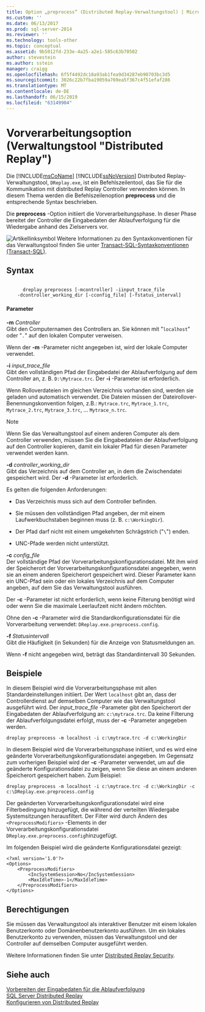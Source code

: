 ```yaml
---
title: Option „preprocess“ (Distributed Replay-Verwaltungstool) | Microsoft-Dokumentation
ms.custom: ''
ms.date: 06/13/2017
ms.prod: sql-server-2014
ms.reviewer: ''
ms.technology: tools-other
ms.topic: conceptual
ms.assetid: 9b5012fd-233e-4a25-a2e1-585c63b70502
author: stevestein
ms.author: sstein
manager: craigg
ms.openlocfilehash: 6f5f4492dc18a93ab1fea9d34287eb90703bc3d5
ms.sourcegitcommit: 3026c22b7fba19059a769ea5f367c4f51efaf286
ms.translationtype: MT
ms.contentlocale: de-DE
ms.lasthandoff: 06/15/2019
ms.locfileid: "63149904"
---
```

# <a name="preprocess-option-distributed-replay-administration-tool"></a>Vorverarbeitungsoption (Verwaltungstool "Distributed Replay")
  Die [!INCLUDE[msCoName](../../includes/msconame-md.md)] [!INCLUDE[ssNoVersion](../../includes/ssnoversion-md.md)] Distributed Replay-Verwaltungstool, `DReplay.exe`, ist ein Befehlszeilentool, das Sie für die Kommunikation mit distributed Replay Controller verwenden können. In diesem Thema werden die Befehlszeilenoption **preprocess** und die entsprechende Syntax beschrieben.  
  
 Die **preprocess** -Option initiiert die Vorverarbeitungsphase. In dieser Phase bereitet der Controller die Eingabedaten der Ablaufverfolgung für die Wiedergabe anhand des Zielservers vor.  
  
 ![Artikellinksymbol](../../database-engine/media/topic-link.gif "Topic link icon") Weitere Informationen zu den Syntaxkonventionen für das Verwaltungstool finden Sie unter [Transact-SQL-Syntaxkonventionen &#40;Transact-SQL&#41;](/sql/t-sql/language-elements/transact-sql-syntax-conventions-transact-sql).  
  
## <a name="syntax"></a>Syntax  
  
```  
  
      dreplay preprocess [-mcontroller] -iinput_trace_file  
    -dcontroller_working_dir [-cconfig_file] [-fstatus_interval]  
```  
  
#### <a name="parameters"></a>Parameter  
 **-m** *Controller*  
 Gibt den Computernamen des Controllers an. Sie können mit "`localhost`" oder "`.`" auf den lokalen Computer verweisen.  
  
 Wenn der **-m** -Parameter nicht angegeben ist, wird der lokale Computer verwendet.  
  
 **-i** *input_trace_file*  
 Gibt den vollständigen Pfad der Eingabedatei der Ablaufverfolgung auf dem Controller an, z. B. `D:\Mytrace.trc`. Der **-i** -Parameter ist erforderlich.  
  
 Wenn Rolloverdateien im gleichen Verzeichnis vorhanden sind, werden sie geladen und automatisch verwendet. Die Dateien müssen der Dateirollover-Benennungskonvention folgen, z.B.: `Mytrace.trc`, `Mytrace_1.trc`, `Mytrace_2.trc`, `Mytrace_3.trc`, ... `Mytrace_n.trc`.  
  
> [!NOTE]  
>  Wenn Sie das Verwaltungstool auf einem anderen Computer als dem Controller verwenden, müssen Sie die Eingabedateien der Ablaufverfolgung auf den Controller kopieren, damit ein lokaler Pfad für diesen Parameter verwendet werden kann.  
  
 **-d** *controller_working_dir*  
 Gibt das Verzeichnis auf dem Controller an, in dem die Zwischendatei gespeichert wird. Der **-d** -Parameter ist erforderlich.  
  
 Es gelten die folgenden Anforderungen:  
  
-   Das Verzeichnis muss sich auf dem Controller befinden.  
  
-   Sie müssen den vollständigen Pfad angeben, der mit einem Laufwerkbuchstaben beginnen muss (z. B. `c:\WorkingDir`).  
  
-   Der Pfad darf nicht mit einem umgekehrten Schrägstrich ("`\`") enden.  
  
-   UNC-Pfade werden nicht unterstützt.  
  
 **-c** *config_file*  
 Der vollständige Pfad der Vorverarbeitungskonfigurationsdatei. Mit ihm wird der Speicherort der Vorverarbeitungskonfigurationsdatei angegeben, wenn sie an einem anderen Speicherort gespeichert wird. Dieser Parameter kann ein UNC-Pfad sein oder ein lokales Verzeichnis auf dem Computer angeben, auf dem Sie das Verwaltungstool ausführen.  
  
 Der **-c** -Parameter ist nicht erforderlich, wenn keine Filterung benötigt wird oder wenn Sie die maximale Leerlaufzeit nicht ändern möchten.  
  
 Ohne den **-c** -Parameter wird die Standardkonfigurationsdatei für die Vorverarbeitung verwendet: `DReplay.exe.preprocess.config`.  
  
 **-f** *Statusintervall*  
 Gibt die Häufigkeit (in Sekunden) für die Anzeige von Statusmeldungen an.  
  
 Wenn **-f** nicht angegeben wird, beträgt das Standardintervall 30 Sekunden.  
  
## <a name="examples"></a>Beispiele  
 In diesem Beispiel wird die Vorverarbeitungsphase mit allen Standardeinstellungen initiiert. Der Wert `localhost` gibt an, dass der Controllerdienst auf demselben Computer wie das Verwaltungstool ausgeführt wird. Der *input_trace_file* -Parameter gibt den Speicherort der Eingabedaten der Ablaufverfolgung an: `c:\mytrace.trc`. Da keine Filterung der Ablaufverfolgungsdatei erfolgt, muss der **-c** -Parameter angegeben werden.  
  
```  
dreplay preprocess -m localhost -i c:\mytrace.trc -d c:\WorkingDir  
```  
  
 In diesem Beispiel wird die Vorverarbeitungsphase initiiert, und es wird eine geänderte Vorverarbeitungskonfigurationsdatei angegeben. Im Gegensatz zum vorherigen Beispiel wird der **-c** -Parameter verwendet, um auf die geänderte Konfigurationsdatei zu zeigen, wenn Sie diese an einem anderen Speicherort gespeichert haben. Zum Beispiel:  
  
```  
dreplay preprocess -m localhost -i c:\mytrace.trc -d c:\WorkingDir -c c:\DReplay.exe.preprocess.config  
```  
  
 Der geänderten Vorverarbeitungskonfigurationsdatei wird eine Filterbedingung hinzugefügt, die während der verteilten Wiedergabe Systemsitzungen herausfiltert. Der Filter wird durch Ändern des `<PreprocessModifiers>` -Elements in der Vorverarbeitungskonfigurationsdatei `DReplay.exe.preprocess.config`hinzugefügt.  
  
 Im folgenden Beispiel wird die geänderte Konfigurationsdatei gezeigt:  
  
```  
<?xml version='1.0'?>  
<Options>  
    <PreprocessModifiers>  
        <IncSystemSession>No</IncSystemSession>  
        <MaxIdleTime>-1</MaxIdleTime>  
    </PreprocessModifiers>  
</Options>  
```  
  
## <a name="permissions"></a>Berechtigungen  
 Sie müssen das Verwaltungstool als interaktiver Benutzer mit einem lokalen Benutzerkonto oder Domänenbenutzerkonto ausführen. Um ein lokales Benutzerkonto zu verwenden, müssen das Verwaltungstool und der Controller auf demselben Computer ausgeführt werden.  
  
 Weitere Informationen finden Sie unter [Distributed Replay Security](distributed-replay-security.md).  
  
## <a name="see-also"></a>Siehe auch  
 [Vorbereiten der Eingabedaten für die Ablaufverfolgung](prepare-the-input-trace-data.md)   
 [SQL Server Distributed Replay](sql-server-distributed-replay.md)   
 [Konfigurieren von Distributed Replay](configure-distributed-replay.md)  
  
  
